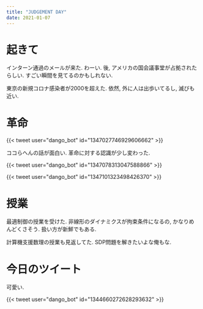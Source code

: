 ```yaml
---
title: "JUDGEMENT DAY"
date: 2021-01-07
---
```


# 起きて
インターン通過のメールが来た. わーい. 後, アメリカの国会議事堂が占拠されたらしい. すごい瞬間を見てるのかもしれない.

東京の新規コロナ感染者が2000を超えた. 依然, 外に人は出歩いてるし, 滅びも近い.

# 革命
{{< tweet user="dango_bot" id="1347027746929606662" >}}

ココらへんの話が面白い. 革命に対する認識が少し変わった.

{{< tweet user="dango_bot" id="1347078313047588866" >}}

{{< tweet user="dango_bot" id="1347101323498426370" >}}

# 授業
最適制御の授業を受けた. 非線形のダイナミクスが拘束条件になるの, かなりめんどくさそう. 扱い方が新鮮でもある.

計算機支援数理の授業も見返してた. SDP問題を解きたいよな俺もな.


# 今日のツイート

可愛い.

{{< tweet user="dango_bot" id="1344660272628293632" >}}